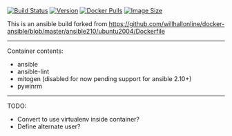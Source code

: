
[![Build Status](https://github.com/jauderho/dockerfiles/workflows/ansible/badge.svg)](https://github.com/jauderho/dockerfiles/actions)
[![Version](https://img.shields.io/docker/v/jauderho/ansible/latest)](https://hub.docker.com/r/jauderho/ansible/)
[![Docker Pulls](https://img.shields.io/docker/pulls/jauderho/ansible)](https://hub.docker.com/r/jauderho/ansible/)
[![Image Size](https://img.shields.io/docker/image-size/jauderho/ansible/latest)](https://hub.docker.com/r/jauderho/ansible/)

This is an ansible build forked from https://github.com/willhallonline/docker-ansible/blob/master/ansible210/ubuntu2004/Dockerfile

---

Container contents:
* ansible
* ansible-lint
* mitogen (disabled for now pending support for ansible 2.10+)
* pywinrm

---

TODO:
* Convert to use virtualenv inside container?
* Define alternate user?
